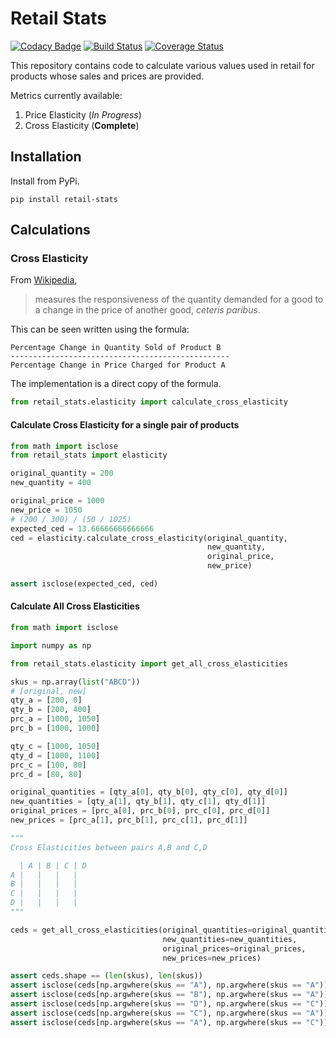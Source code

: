# Retail Stats

[![Codacy Badge](https://api.codacy.com/project/badge/Grade/63c5fafac4ed4af59e10c88538d3d7ef)](https://app.codacy.com/manual/insectatorious/retail-stats?utm_source=github.com&utm_medium=referral&utm_content=insectatorious/retail-stats&utm_campaign=Badge_Grade_Dashboard)
[![Build Status](https://travis-ci.org/insectatorious/retail-stats.svg?branch=master)](https://travis-ci.org/insectatorious/retail-stats)
[![Coverage Status](https://coveralls.io/repos/github/insectatorious/retail-stats/badge.svg?branch=master)](https://coveralls.io/github/insectatorious/retail-stats?branch=master)

This repository contains code to calculate various values used in retail for 
products whose sales and prices are provided.

Metrics currently available:

 1. Price Elasticity (_In Progress_)
 2. Cross Elasticity (**Complete**)

## Installation

Install from PyPi.

```commandline
pip install retail-stats
```

## Calculations

### Cross Elasticity
From [Wikipedia](https://en.wikipedia.org/wiki/Cross_elasticity_of_demand), 
> measures the responsiveness of the quantity demanded for a good to a change 
>in the price of another good, _ceteris paribus_.

This can be seen written using the formula:

```text
Percentage Change in Quantity Sold of Product B
-------------------------------------------------
Percentage Change in Price Charged for Product A
``` 

The implementation is a direct copy of the formula. 

```python
from retail_stats.elasticity import calculate_cross_elasticity
```

#### Calculate Cross Elasticity for a single pair of products
```python
from math import isclose
from retail_stats import elasticity

original_quantity = 200
new_quantity = 400

original_price = 1000
new_price = 1050
# (200 / 300) / (50 / 1025)
expected_ced = 13.66666666666666
ced = elasticity.calculate_cross_elasticity(original_quantity, 
                                            new_quantity, 
                                            original_price, 
                                            new_price)

assert isclose(expected_ced, ced)
```

#### Calculate All Cross Elasticities

```python
from math import isclose

import numpy as np

from retail_stats.elasticity import get_all_cross_elasticities

skus = np.array(list("ABCD"))
# [original, new]
qty_a = [200, 0]
qty_b = [200, 400]
prc_a = [1000, 1050]
prc_b = [1000, 1000]

qty_c = [1000, 1050]
qty_d = [1000, 1100]
prc_c = [100, 80]
prc_d = [80, 80]

original_quantities = [qty_a[0], qty_b[0], qty_c[0], qty_d[0]]
new_quantities = [qty_a[1], qty_b[1], qty_c[1], qty_d[1]]
original_prices = [prc_a[0], prc_b[0], prc_c[0], prc_d[0]]
new_prices = [prc_a[1], prc_b[1], prc_c[1], prc_d[1]]

"""
Cross Elasticities between pairs A,B and C,D

  | A | B | C | D 
A |   |   |   |
B |   |   |   | 
C |   |   |   | 
D |   |   |   |
"""

ceds = get_all_cross_elasticities(original_quantities=original_quantities,
                                  new_quantities=new_quantities,
                                  original_prices=original_prices,
                                  new_prices=new_prices)

assert ceds.shape == (len(skus), len(skus))
assert isclose(ceds[np.argwhere(skus == "A"), np.argwhere(skus == "A")], -41)
assert isclose(ceds[np.argwhere(skus == "B"), np.argwhere(skus == "A")], 13.66666666666666)
assert isclose(ceds[np.argwhere(skus == "D"), np.argwhere(skus == "C")], -0.4285714286)
assert isclose(ceds[np.argwhere(skus == "C"), np.argwhere(skus == "A")], 1)
assert isclose(ceds[np.argwhere(skus == "A"), np.argwhere(skus == "C")], 9)

```
